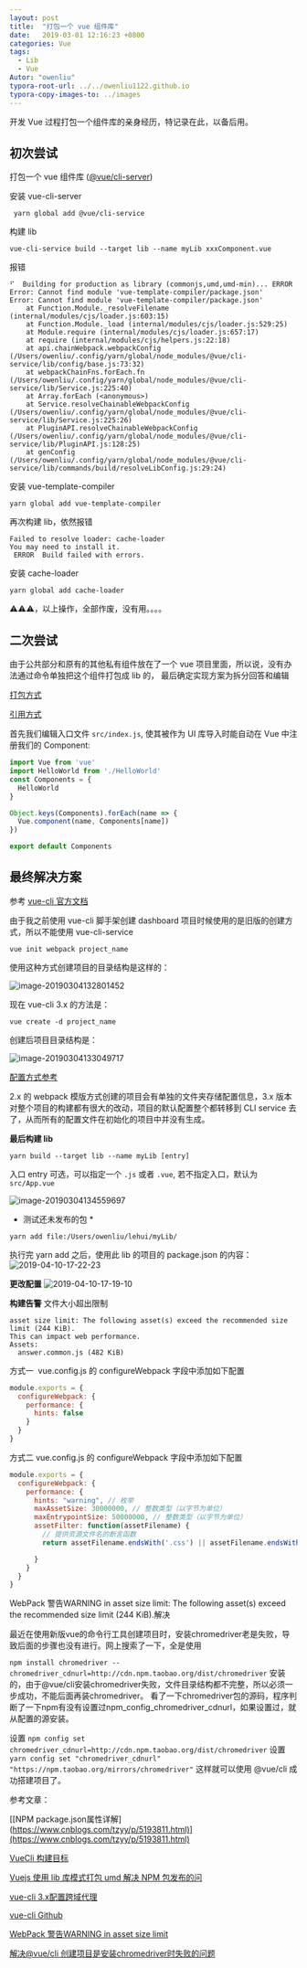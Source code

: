 ```yaml
---
layout: post
title:  "打包一个 vue 组件库"
date:   2019-03-01 12:16:23 +0800
categories: Vue
tags: 
  - Lib
  - Vue
Autor: "owenliu"
typora-root-url: ../../owenliu1122.github.io
typora-copy-images-to: ../images
---
```


开发 Vue 过程打包一个组件库的亲身经历，特记录在此，以备后用。

## 初次尝试

打包一个 vue 组件库 ([@vue/cli-server](https://cli.vuejs.org/zh/guide/build-targets.html#%E5%BA%93))

安装 vue-cli-server

``` shell
 yarn global add @vue/cli-service
```

构建 lib

``` shell
vue-cli-service build --target lib --name myLib xxxComponent.vue
```

报错

``` shell
⠋  Building for production as library (commonjs,umd,umd-min)... ERROR  Error: Cannot find module 'vue-template-compiler/package.json'
Error: Cannot find module 'vue-template-compiler/package.json'
    at Function.Module._resolveFilename (internal/modules/cjs/loader.js:603:15)
    at Function.Module._load (internal/modules/cjs/loader.js:529:25)
    at Module.require (internal/modules/cjs/loader.js:657:17)
    at require (internal/modules/cjs/helpers.js:22:18)
    at api.chainWebpack.webpackConfig (/Users/owenliu/.config/yarn/global/node_modules/@vue/cli-service/lib/config/base.js:73:32)
    at webpackChainFns.forEach.fn (/Users/owenliu/.config/yarn/global/node_modules/@vue/cli-service/lib/Service.js:225:40)
    at Array.forEach (<anonymous>)
    at Service.resolveChainableWebpackConfig (/Users/owenliu/.config/yarn/global/node_modules/@vue/cli-service/lib/Service.js:225:26)
    at PluginAPI.resolveChainableWebpackConfig (/Users/owenliu/.config/yarn/global/node_modules/@vue/cli-service/lib/PluginAPI.js:128:25)
    at genConfig (/Users/owenliu/.config/yarn/global/node_modules/@vue/cli-service/lib/commands/build/resolveLibConfig.js:29:24)

```

安装 vue-template-compiler

``` shell
yarn global add vue-template-compiler 
```

再次构建 lib，依然报错

``` shell
Failed to resolve loader: cache-loader
You may need to install it.
 ERROR  Build failed with errors.
```

安装 cache-loader

``` shell
yarn global add cache-loader
```

⚠️⚠️⚠️，以上操作，全部作废，没有用。。。。

## 二次尝试

由于公共部分和原有的其他私有组件放在了一个 vue 项目里面，所以说，没有办法通过命令单独把这个组件打包成 lib 的， 最后确定实现方案为拆分回答和编辑

[打包方式](https://blog.csdn.net/qq_41387882/article/details/82775705)

[引用方式](https://blog.csdn.net/milugloomy/article/details/84635717)

首先我们编辑入口文件 `src/index.js`, 使其被作为 UI 库导入时能自动在 Vue 中注册我们的 Component:

``` javascript
import Vue from 'vue'
import HelloWorld from './HelloWorld'
const Components = {
  HelloWorld
}

Object.keys(Components).forEach(name => {
  Vue.component(name, Components[name])
})

export default Components

```

## 最终解决方案

参考 [vue-cli 官方文档](https://cli.vuejs.org/zh/guide/creating-a-project.html#vue-create)

由于我之前使用 vue-cli 脚手架创建 dashboard 项目时候使用的是旧版的创建方式，所以不能使用 vue-cli-service

``` shell
vue init webpack project_name
```

使用这种方式创建项目的目录结构是这样的：

![image-20190304132801452](/images/image-20190304132801452.png)

现在 vue-cli 3.x 的方法是：

``` shell
vue create -d project_name
```

创建后项目目录结构是：

![image-20190304133049717](/images/image-20190304133049717.png)

[配置方式参考](https://cli.vuejs.org/zh/guide/webpack.html#webpack-%E7%9B%B8%E5%85%B3)

2.x 的 webpack 模版方式创建的项目会有单独的文件夹存储配置信息，3.x 版本对整个项目的构建都有很大的改动，项目的默认配置整个都转移到 CLI service 去了，从而所有的配置文件在初始化的项目中并没有生成。

**最后构建 lib**

``` shell
yarn build --target lib --name myLib [entry]
```

入口 entry 可选，可以指定一个 `.js` 或者 `.vue`, 若不指定入口，默认为 `src/App.vue`

![image-20190304134559697](/images/image-20190304134559697.png)

* 测试还未发布的包 *

``` shell
yarn add file:/Users/owenliu/lehui/myLib/
```

执行完 yarn add 之后，使用此 lib 的项目的 package.json 的内容：
![2019-04-10-17-22-23](/images/2019-04-10-17-22-23.png)

**更改配置**
![2019-04-10-17-19-10](/images/2019-04-10-17-19-10.png)

**构建告警**
文件大小超出限制

``` shell
asset size limit: The following asset(s) exceed the recommended size limit (244 KiB).
This can impact web performance.
Assets: 
  answer.common.js (482 KiB)
```

方式一  vue.config.js 的 configureWebpack 字段中添加如下配置

``` js
module.exports = {
  configureWebpack: {
    performance: {
      hints: false
    }
  }
}
```

方式二 vue.config.js 的 configureWebpack 字段中添加如下配置

``` js
module.exports = {
  configureWebpack: {
    performance: {
      hints: "warning", // 枚举
      maxAssetSize: 30000000, // 整数类型（以字节为单位）
      maxEntrypointSize: 50000000, // 整数类型（以字节为单位）
      assetFilter: function(assetFilename) {
        // 提供资源文件名的断言函数
        return assetFilename.endsWith('.css') || assetFilename.endsWith('.js');

      }
    }
  }
}

```

WebPack 警告WARNING in asset size limit: The following asset(s) exceed the recommended size limit (244 KiB).解决

最近在使用新版vue的命令行工具创建项目时，安装chromedriver老是失败，导致后面的步骤也没有进行。网上搜索了一下，全是使用

`npm install chromedriver --chromedriver_cdnurl=http://cdn.npm.taobao.org/dist/chromedriver`
安装的，由于@vue/cli安装chromedriver失败，文件目录结构都不完整，所以必须一步成功，不能后面再装chromedriver。
看了一下chromedriver包的源码，程序判断了一下npm有没有设置过npm_config_chromedriver_cdnurl，如果设置过，就从配置的源安装。

设置 `npm config set chromedriver_cdnurl=http://cdn.npm.taobao.org/dist/chromedriver`
设置 `yarn config set "chromedriver_cdnurl" "https://npm.taobao.org/mirrors/chromedriver"`
这样就可以使用 @vue/cli 成功搭建项目了。

参考文章：

[[NPM package.json属性详解](<https://www.cnblogs.com/tzyy/p/5193811.html)](https://www.cnblogs.com/tzyy/p/5193811.html)>

[VueCli 构建目标](https://cli.vuejs.org/zh/guide/build-targets.html#%E5%BA%93)

[Vuejs 使用 lib 库模式打包 umd 解决 NPM 包发布的问](https://www.cnblogs.com/evenyao/archive/2019/01/02/10208155.html)

[vue-cli 3.x配置跨域代理](https://segmentfault.com/a/1190000014474361)

[vue-cli Github](https://github.com/vuejs/vue-cli/blob/dev/docs/zh/README.md)

[WebPack 警告WARNING in asset size limit](https://blog.csdn.net/pcaxb/article/details/81775334)

[解决@vue/cli 创建项目是安装chromedriver时失败的问题](https://segmentfault.com/a/1190000013289136)
